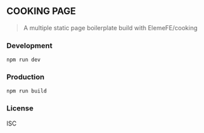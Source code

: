 ## COOKING PAGE

> A multiple static page boilerplate build with ElemeFE/cooking

### Development

```shell
npm run dev
```

### Production
```
npm run build
```

### License
ISC
